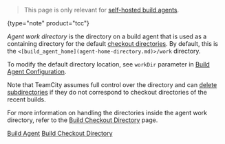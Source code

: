 [//]: # (title: Agent Work Directory)
[//]: # (auxiliary-id: Agent Work Directory)

>This page is only relevant for [self-hosted build agents](teamcity-cloud-subscription-and-licensing.md#cloud-self-hosted-agents).
>
{type="note" product="tcc"}

_Agent work directory_ is the directory on a build agent that is used as a containing directory for the default [checkout directories](build-checkout-directory.md). By default, this is the `<[build_agent_home](agent-home-directory.md)>/work` directory.

To modify the default directory location, see `workDir` parameter in [Build Agent Configuration](build-agent-configuration.md).

<note>

Note that TeamCity assumes full control over the directory and can [delete subdirectories](build-checkout-directory.md#Automatic+Checkout+Directory+Cleaning) if they do not correspond to checkout directories of the recent builds.
</note>

For more information on handling the directories inside the agent work directory, refer to the [Build Checkout Directory](build-checkout-directory.md) page.


[//]: # (Internal note. Do not delete. "Agent Work Directoryd10e43.txt")    


<seealso>
        <category ref="concepts">
            <a href="build-agent.md">Build Agent</a>
            <a href="build-checkout-directory.md">Build Checkout Directory</a>
        </category>
</seealso>
